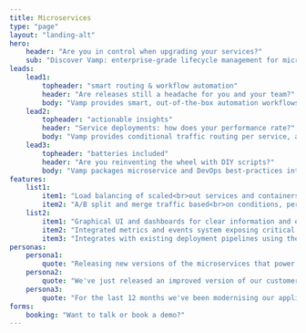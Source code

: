 ```yaml
---
title: Microservices
type: "page"
layout: "landing-alt"
hero: 
    header: "Are you in control when upgrading your services?" 
    sub: "Discover Vamp: enterprise-grade lifecycle management for microservices."
leads:
    lead1:
        topheader: "smart routing & workflow automation"
        header: "Are releases still a headache for you and your team?"
        body: "Vamp provides smart, out-of-the-box automation workflows for testing and releasing microservices. You can start applying automated canary-test and release strategies immediately."
    lead2:
        topheader: "actionable insights"
        header: "Service deployments: how does your performance rate?"
        body: "Vamp provides conditional traffic routing per service, allowing you to test and compare all aspects of your applications in production. Vamp aggregates business and technical data into high-level health metrics for fully actionable insights and control."
    lead3:
        topheader: "batteries included"
        header: "Are you reinventing the wheel with DIY scripts?"
        body: "Vamp packages microservice and DevOps best-practices into out-of-the-box automation and optimisation workflows. Vamp works with all major clouds and container schedulers."
features:
    list1:
        item1: "Load balancing of scaled<br>out services and containers."
        item2: "A/B split and merge traffic based<br>on conditions, percentages or both."
    list2:
        item1: "Graphical UI and dashboards for clear information and easy management."
        item2: "Integrated metrics and events system exposing critical application runtime information."
        item3: "Integrates with existing deployment pipelines using the API or the command line interface."
personas:
    persona1:
        quote: "Releasing new versions of the microservices that power our growing SaaS platform is giving me a huge headache. DevOps resources are scarce, there is still a lot of manual work involved, and testing a release takes more time than we have."
    persona2:
        quote: "We've just released an improved version of our customer subscription API, but I'm not sure if it actually performs better, and now I'm also seeing issues appearing in other related services. What's going on?"
    persona3:
        quote: "For the last 12 months we've been modernising our application landscape with the latest microservice, container and continuous delivery technologies. Our budgets and time have been fully consumed, but we still have the same release velocity and the same number of issues."
forms:
    booking: "Want to talk or book a demo?"             
---
```



